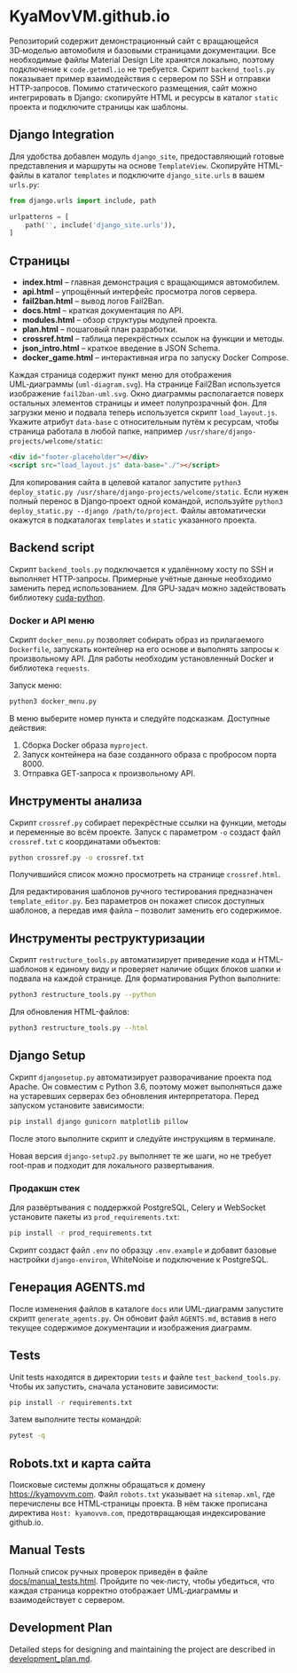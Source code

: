 # KyaMovVM.github.io

Репозиторий содержит демонстрационный сайт с вращающейся 3D‑моделью автомобиля и базовыми страницами документации.
Все необходимые файлы Material Design Lite хранятся локально, поэтому подключение к `code.getmdl.io` не требуется.
Скрипт `backend_tools.py` показывает пример взаимодействия с сервером по SSH и отправки HTTP‑запросов.
Помимо статического размещения, сайт можно интегрировать в Django: скопируйте HTML и ресурсы в каталог `static` проекта и подключите страницы как шаблоны.

## Django Integration

Для удобства добавлен модуль `django_site`, предоставляющий готовые представления и маршруты на основе `TemplateView`. Скопируйте HTML-файлы в каталог `templates` и подключите `django_site.urls` в вашем `urls.py`:

```python
from django.urls import include, path

urlpatterns = [
    path('', include('django_site.urls')),
]
```

## Страницы
- **index.html** – главная демонстрация с вращающимся автомобилем.
- **api.html** – упрощённый интерфейс просмотра логов сервера.
- **fail2ban.html** – вывод логов Fail2Ban.
- **docs.html** – краткая документация по API.
- **modules.html** – обзор структуры модулей проекта.
- **plan.html** – пошаговый план разработки.
- **crossref.html** – таблица перекрёстных ссылок на функции и методы.
- **json_intro.html** – краткое введение в JSON Schema.
- **docker_game.html** – интерактивная игра по запуску Docker Compose.

Каждая страница содержит пункт меню для отображения UML‑диаграммы (`uml-diagram.svg`). На странице Fail2Ban используется изображение <code>fail2ban-uml.svg</code>.
Окно диаграммы располагается поверх остальных элементов страницы и имеет полупрозрачный фон.
Для загрузки меню и подвала теперь используется скрипт `load_layout.js`. Укажите атрибут `data-base` с относительным путём к ресурсам, чтобы страница работала в любой папке, например `/usr/share/django-projects/welcome/static`:
```html
<div id="footer-placeholder"></div>
<script src="load_layout.js" data-base="./"></script>
```
Для копирования сайта в целевой каталог запустите
`python3 deploy_static.py /usr/share/django-projects/welcome/static`.
Если нужен полный перенос в Django‑проект одной командой, используйте
`python3 deploy_static.py --django /path/to/project`. Файлы автоматически
окажутся в подкаталогах `templates` и `static` указанного проекта.


## Backend script
Скрипт `backend_tools.py` подключается к удалённому хосту по SSH и выполняет HTTP‑запросы.
Примерные учётные данные необходимо заменить перед использованием. Для GPU‑задач можно задействовать библиотеку [cuda-python](https://github.com/NVIDIA/cuda-python).

### Docker и API меню
Скрипт `docker_menu.py` позволяет собирать образ из прилагаемого `Dockerfile`, запускать контейнер на его основе и выполнять запросы к произвольному API. Для работы необходим установленный Docker и библиотека `requests`.

Запуск меню:

```bash
python3 docker_menu.py
```

В меню выберите номер пункта и следуйте подсказкам.
Доступные действия:

1. Сборка Docker образа `myproject`.
2. Запуск контейнера на базе созданного образа с пробросом порта 8000.
3. Отправка GET‑запроса к произвольному API.

## Инструменты анализа

Скрипт `crossref.py` собирает перекрёстные ссылки на функции, методы и
переменные во всём проекте. Запуск с параметром `-o` создаст файл
`crossref.txt` с координатами объектов:

```bash
python crossref.py -o crossref.txt
```
Получившийся список можно просмотреть на странице `crossref.html`.

Для редактирования шаблонов ручного тестирования предназначен
`template_editor.py`. Без параметров он покажет список доступных шаблонов,
а передав имя файла – позволит заменить его содержимое.

## Инструменты реструктуризации

Скрипт `restructure_tools.py` автоматизирует приведение кода и HTML-шаблонов к единому виду и проверяет наличие общих блоков шапки и подвала на каждой странице.
Для форматирования Python выполните:

```bash
python3 restructure_tools.py --python
```

Для обновления HTML-файлов:

```bash
python3 restructure_tools.py --html
```

## Django Setup

Скрипт `djangosetup.py` автоматизирует разворачивание проекта под Apache.
Он совместим с Python 3.6, поэтому может выполняться даже на устаревших
серверах без обновления интерпретатора.
Перед запуском установите зависимости:

```bash
pip install django gunicorn matplotlib pillow
```

После этого выполните скрипт и следуйте инструкциям в терминале.

Новая версия `django-setup2.py` выполняет те же шаги, но не требует
root-прав и подходит для локального развертывания.

### Продакшн стек

Для развёртывания с поддержкой PostgreSQL, Celery и WebSocket установите
пакеты из `prod_requirements.txt`:

```bash
pip install -r prod_requirements.txt
```

Скрипт создаст файл `.env` по образцу `.env.example` и добавит базовые
настройки `django-environ`, WhiteNoise и подключение к PostgreSQL.



## Генерация AGENTS.md

После изменения файлов в каталоге `docs` или UML-диаграмм
запустите скрипт `generate_agents.py`. Он обновит файл `AGENTS.md`,
вставив в него текущее содержимое документации и изображения диаграмм.

## Tests
Unit tests находятся в директории `tests` и файле
`test_backend_tools.py`. Чтобы их запустить, сначала установите
зависимости:

```bash
pip install -r requirements.txt
```

Затем выполните тесты командой:

```bash
pytest -q
```
## Robots.txt и карта сайта
Поисковые системы должны обращаться к домену https://kyamovvm.com. Файл `robots.txt` указывает на `sitemap.xml`, где перечислены все HTML‑страницы проекта. В нём также прописана директива `Host: kyamovvm.com`, предотвращающая индексирование github.io.

## Manual Tests

Полный список ручных проверок приведён в файле [docs/manual_tests.html](docs/manual_tests.html). Пройдите по чек‑листу, чтобы убедиться, что каждая страница корректно отображает UML‑диаграммы и взаимодействует с сервером.
## Development Plan
Detailed steps for designing and maintaining the project are described in [development_plan.md](development_plan.md).
